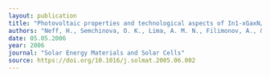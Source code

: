 ```yaml
---
layout: publication
title: "Photovoltaic properties and technological aspects of In1-xGaxN/Si, ge (0<x<0.6) heterojunction solar cells"
authors: "Neff, H., Semchinova, O. K., Lima, A. M. N., Filimonov, A., & Holzhueter, G."
date: 05.05.2006
year: 2006
journal: "Solar Energy Materials and Solar Cells"
source: https://doi.org/10.1016/j.solmat.2005.06.002
---
```

